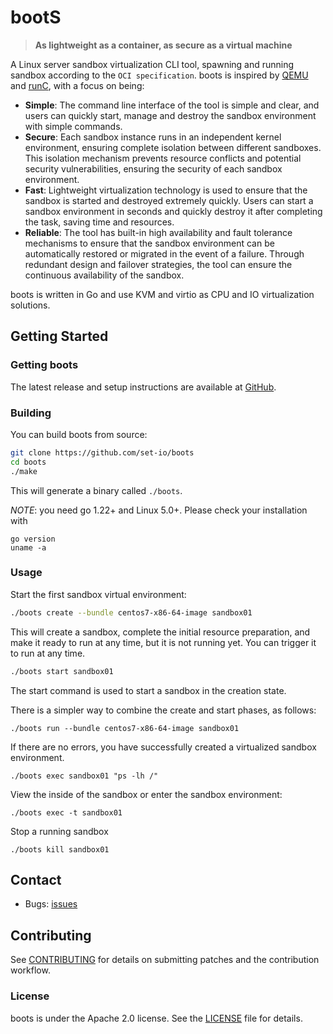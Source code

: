 # bootS

> **As lightweight as a container, as secure as a virtual machine**

A Linux server sandbox virtualization CLI tool, spawning and running sandbox according to the `OCI specification`.
boots is inspired by [QEMU][qemu] and [runC][runc], with a focus on being:

* **Simple**: The command line interface of the tool is simple and clear, and users can quickly start, manage and destroy the sandbox environment with simple commands. 
* **Secure**: Each sandbox instance runs in an independent kernel environment, ensuring complete isolation between different sandboxes. This isolation mechanism prevents resource conflicts and potential security vulnerabilities, ensuring the security of each sandbox environment. 
* **Fast**: Lightweight virtualization technology is used to ensure that the sandbox is started and destroyed extremely quickly. Users can start a sandbox environment in seconds and quickly destroy it after completing the task, saving time and resources. 
* **Reliable**: The tool has built-in high availability and fault tolerance mechanisms to ensure that the sandbox environment can be automatically restored or migrated in the event of a failure. Through redundant design and failover strategies, the tool can ensure the continuous availability of the sandbox. 

boots is written in Go and use KVM and virtio as CPU and IO virtualization solutions.

[qemu]: https://github.com/qemu/qemu
[runc]: https://github.com/opencontainers/runc

## Getting Started

### Getting boots

The latest release and setup instructions are available at [GitHub][github-release].

[github-release]: https://github.com/set-io/boots/releases/


### Building

You can build boots from source:

```sh
git clone https://github.com/set-io/boots
cd boots
./make
```

This will generate a binary called `./boots`.

_NOTE_: you need go 1.22+ and Linux 5.0+. Please check your installation with

```
go version
uname -a
```

### Usage

Start the first sandbox virtual environment:

```sh
./boots create --bundle centos7-x86-64-image sandbox01
```

This will create a sandbox, complete the initial resource preparation, and make it ready to run at any time, but it is not running yet. You can trigger it to run at any time.

```sh
./boots start sandbox01
```
The start command is used to start a sandbox in the creation state.

There is a simpler way to combine the create and start phases, as follows:

```
./boots run --bundle centos7-x86-64-image sandbox01
```
If there are no errors, you have successfully created a virtualized sandbox environment.

```
./boots exec sandbox01 "ps -lh /"
```

View the inside of the sandbox or enter the sandbox environment:

```
./boots exec -t sandbox01
```

Stop a running sandbox

```
./boots kill sandbox01
```

## Contact

- Bugs: [issues](https://github.com/set-io/boots/issues)

## Contributing

See [CONTRIBUTING](CONTRIBUTING.md) for details on submitting patches and the contribution workflow.

### License

boots is under the Apache 2.0 license. See the [LICENSE](LICENSE) file for details.